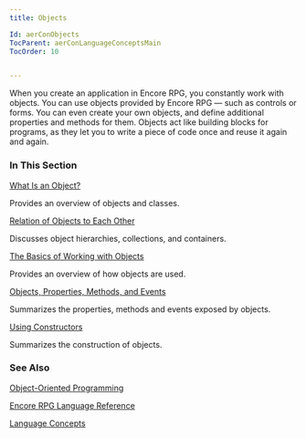 ```yaml
---
title: Objects

Id: aerConObjects
TocParent: aerConLanguageConceptsMain
TocOrder: 10


---
```


When you create an application in Encore RPG, you constantly work with objects. You can use objects provided by Encore RPG — such as controls or forms. You can even create your own objects, and define additional properties and methods for them. Objects act like building blocks for programs, as they let you to write a piece of code once and reuse it again and again. 

### In This Section

[What Is an Object?](WhatIsAnObject.html)

Provides an overview of objects and classes.


[Relation 	of Objects to Each Other](RelationOfObjects.html)

Discusses object hierarchies, collections, and containers.


[The Basics of Working with Objects](BasicsOfObjects.html)

Provides an overview of how objects are used.


[Objects, Properties, Methods, and Events](ObjPropMethodsAndEvents.html)

Summarizes the properties, methods and events exposed by objects.


[Using Constructors](UsingConstructors.html)

Summarizes the construction of objects.


### See Also
[Object-Oriented Programming](ObjectOrientedProgramming.html)

[Encore RPG Language Reference](ecrLrfLangRefMain.html)

[Language Concepts](/concepts/LanguageConceptsMain.html) 
